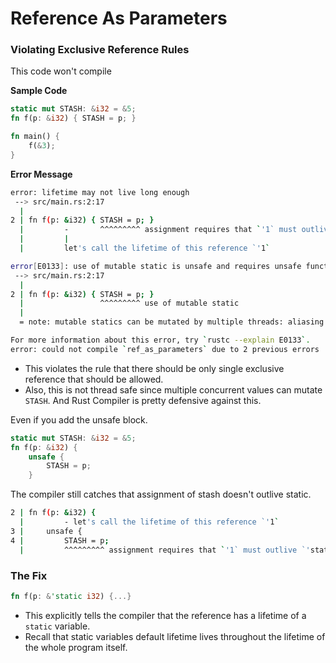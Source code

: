 # Reference As Parameters

### Violating Exclusive Reference Rules
This code won't compile

**Sample Code**
```rust
static mut STASH: &i32 = &5;
fn f(p: &i32) { STASH = p; }

fn main() {
    f(&3);
}
```
**Error Message**
```bash
error: lifetime may not live long enough
 --> src/main.rs:2:17
  |
2 | fn f(p: &i32) { STASH = p; }
  |         -       ^^^^^^^^^ assignment requires that `'1` must outlive `'static`
  |         |
  |         let's call the lifetime of this reference `'1`

error[E0133]: use of mutable static is unsafe and requires unsafe function or block
 --> src/main.rs:2:17
  |
2 | fn f(p: &i32) { STASH = p; }
  |                 ^^^^^^^^^ use of mutable static
  |
  = note: mutable statics can be mutated by multiple threads: aliasing violations or data races will cause undefined behavior

For more information about this error, try `rustc --explain E0133`.
error: could not compile `ref_as_parameters` due to 2 previous errors
```

- This violates the rule that there should be only single exclusive reference that should be allowed.
- Also, this is not thread safe since multiple concurrent values can mutate `STASH`. And Rust Compiler is pretty defensive against this.

Even if you add the unsafe block.

```rust
static mut STASH: &i32 = &5;
fn f(p: &i32) { 
    unsafe {
        STASH = p;
    } 
```
The compiler still catches that assignment of stash doesn't outlive static.

```bash
2 | fn f(p: &i32) { 
  |         - let's call the lifetime of this reference `'1`
3 |     unsafe {
4 |         STASH = p;
  |         ^^^^^^^^^ assignment requires that `'1` must outlive `'static`
```

### The Fix
```rust
fn f(p: &'static i32) {...}
```
- This explicitly tells the compiler that the reference has a lifetime of a `static` variable.
- Recall that static variables default lifetime lives throughout the lifetime of the whole program itself.